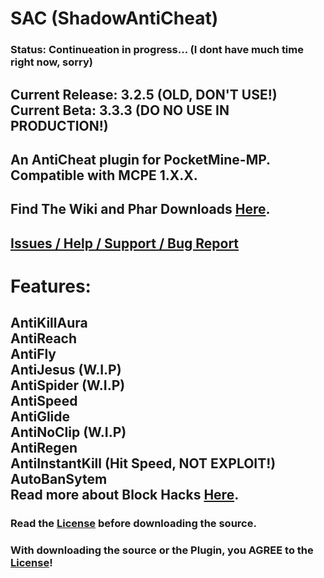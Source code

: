 # SAC (ShadowAntiCheat)

### Status: Continueation in progress... (I dont have much time right now, sorry)

## Current Release: 3.2.5 (OLD, DON'T USE!)<br>Current Beta: 3.3.3 (DO NO USE IN PRODUCTION!)

## An AntiCheat plugin for PocketMine-MP.<br>Compatible with MCPE 1.X.X.

## Find The Wiki and Phar Downloads [Here](https://github.com/DarkWav/ShadowAntiCheat/wiki).

## [Issues / Help / Support / Bug Report](https://github.com/DarkWav/SAC/issues)

# Features:<br>
## AntiKillAura<br>AntiReach<br>AntiFly<br>AntiJesus (W.I.P)<br>AntiSpider (W.I.P)<br>AntiSpeed<br>AntiGlide<br>AntiNoClip (W.I.P)<br>AntiRegen<br>AntiInstantKill (Hit Speed, NOT EXPLOIT!)<br>AutoBanSytem<br>Read more about Block Hacks [Here](https://github.com/DarkWav/SAC/wiki/About-Block-Hack-Detection).

### Read the [License](https://github.com/DarkWav/ShadowAntiCheat/blob/master/LICENSE) before downloading the source.
### With downloading the source or the Plugin, you AGREE to the [License](https://github.com/DarkWav/ShadowAntiCheat/blob/master/LICENSE)!

